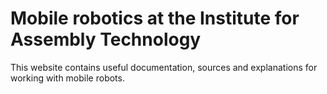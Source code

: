# Mobile robotics at the Institute for Assembly Technology
This website contains useful documentation, sources and explanations
 for working with mobile robots.
